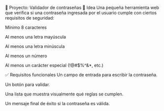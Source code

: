 🧠 Proyecto: Validador de contraseñas
🎯 Idea
Una pequeña herramienta web que verifica si una contraseña ingresada por el usuario cumple con ciertos requisitos de seguridad:

Mínimo 8 caracteres

Al menos una letra mayúscula

Al menos una letra minúscula

Al menos un número

Al menos un carácter especial (!@#$%^&*, etc.)

✅ Requisitos funcionales
Un campo de entrada para escribir la contraseña.

Un botón para validar.

Una lista que muestra visualmente qué reglas se cumplen.

Un mensaje final de éxito si la contraseña es válida.